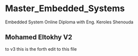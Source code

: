 # Master_Embedded_Systems
Embedded System Online Diploma with Eng. Keroles Shenouda

## Mohamed Eltokhy V2
 to v3
this is the forth edit to this file

